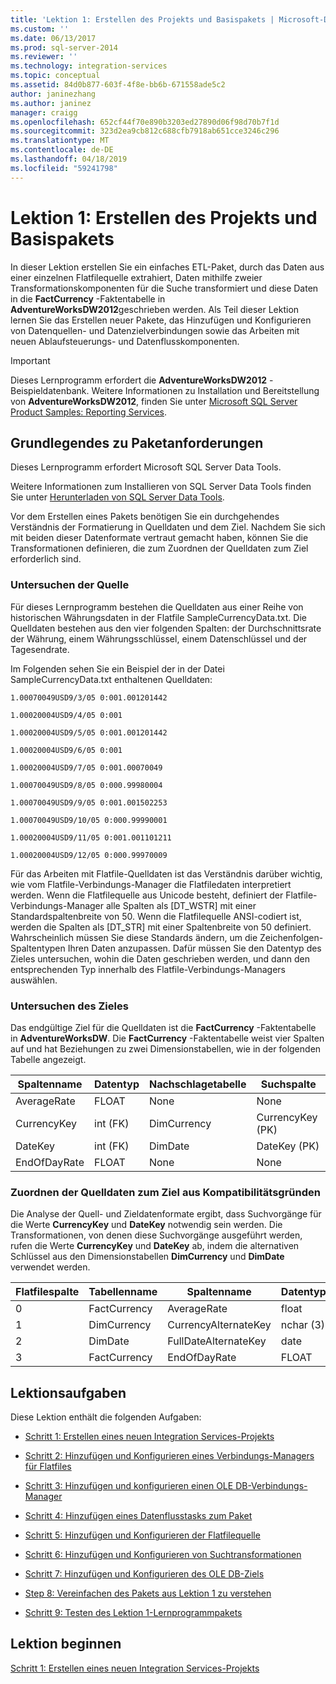 ```yaml
---
title: 'Lektion 1: Erstellen des Projekts und Basispakets | Microsoft-Dokumentation'
ms.custom: ''
ms.date: 06/13/2017
ms.prod: sql-server-2014
ms.reviewer: ''
ms.technology: integration-services
ms.topic: conceptual
ms.assetid: 84d0b877-603f-4f8e-bb6b-671558ade5c2
author: janinezhang
ms.author: janinez
manager: craigg
ms.openlocfilehash: 652cf44f70e890b3203ed27890d06f98d70b7f1d
ms.sourcegitcommit: 323d2ea9cb812c688cfb7918ab651cce3246c296
ms.translationtype: MT
ms.contentlocale: de-DE
ms.lasthandoff: 04/18/2019
ms.locfileid: "59241798"
---
```

# <a name="lesson-1-creating-the-project-and-basic-package"></a>Lektion 1: Erstellen des Projekts und Basispakets
  In dieser Lektion erstellen Sie ein einfaches ETL-Paket, durch das Daten aus einer einzelnen Flatfilequelle extrahiert, Daten mithilfe zweier Transformationskomponenten für die Suche transformiert und diese Daten in die **FactCurrency** -Faktentabelle in **AdventureWorksDW2012**geschrieben werden. Als Teil dieser Lektion lernen Sie das Erstellen neuer Pakete, das Hinzufügen und Konfigurieren von Datenquellen- und Datenzielverbindungen sowie das Arbeiten mit neuen Ablaufsteuerungs- und Datenflusskomponenten.  
  
> [!IMPORTANT]  
>  Dieses Lernprogramm erfordert die **AdventureWorksDW2012** -Beispieldatenbank. Weitere Informationen zu Installation und Bereitstellung von **AdventureWorksDW2012**, finden Sie unter [Microsoft SQL Server Product Samples: Reporting Services](https://archive.codeplex.com/?p=msftrsprodsamples).  
  
## <a name="understanding-the-package-requirements"></a>Grundlegendes zu Paketanforderungen  
 Dieses Lernprogramm erfordert Microsoft SQL Server Data Tools.  
  
 Weitere Informationen zum Installieren von SQL Server Data Tools finden Sie unter [Herunterladen von SQL Server Data Tools](https://docs.microsoft.com/sql/ssdt/download-sql-server-data-tools-ssdt?view=sql-server-2017).  
  
 Vor dem Erstellen eines Pakets benötigen Sie ein durchgehendes Verständnis der Formatierung in Quelldaten und dem Ziel. Nachdem Sie sich mit beiden dieser Datenformate vertraut gemacht haben, können Sie die Transformationen definieren, die zum Zuordnen der Quelldaten zum Ziel erforderlich sind.  
  
### <a name="looking-at-the-source"></a>Untersuchen der Quelle  
 Für dieses Lernprogramm bestehen die Quelldaten aus einer Reihe von historischen Währungsdaten in der Flatfile SampleCurrencyData.txt. Die Quelldaten bestehen aus den vier folgenden Spalten: der Durchschnittsrate der Währung, einem Währungsschlüssel, einem Datenschlüssel und der Tagesendrate.  
  
 Im Folgenden sehen Sie ein Beispiel der in der Datei SampleCurrencyData.txt enthaltenen Quelldaten:  
  
 `1.00070049USD9/3/05 0:001.001201442`  
  
 `1.00020004USD9/4/05 0:001`  
  
 `1.00020004USD9/5/05 0:001.001201442`  
  
 `1.00020004USD9/6/05 0:001`  
  
 `1.00020004USD9/7/05 0:001.00070049`  
  
 `1.00070049USD9/8/05 0:000.99980004`  
  
 `1.00070049USD9/9/05 0:001.001502253`  
  
 `1.00070049USD9/10/05 0:000.99990001`  
  
 `1.00020004USD9/11/05 0:001.001101211`  
  
 `1.00020004USD9/12/05 0:000.99970009`  
  
 Für das Arbeiten mit Flatfile-Quelldaten ist das Verständnis darüber wichtig, wie vom Flatfile-Verbindungs-Manager die Flatfiledaten interpretiert werden. Wenn die Flatfilequelle aus Unicode besteht, definiert der Flatfile-Verbindungs-Manager alle Spalten als [DT_WSTR] mit einer Standardspaltenbreite von 50. Wenn die Flatfilequelle ANSI-codiert ist, werden die Spalten als [DT_STR] mit einer Spaltenbreite von 50 definiert. Wahrscheinlich müssen Sie diese Standards ändern, um die Zeichenfolgen-Spaltentypen Ihren Daten anzupassen. Dafür müssen Sie den Datentyp des Zieles untersuchen, wohin die Daten geschrieben werden, und dann den entsprechenden Typ innerhalb des Flatfile-Verbindungs-Managers auswählen.  
  
### <a name="looking-at-the-destination"></a>Untersuchen des Zieles  
 Das endgültige Ziel für die Quelldaten ist die **FactCurrency** -Faktentabelle in **AdventureWorksDW**. Die **FactCurrency** -Faktentabelle weist vier Spalten auf und hat Beziehungen zu zwei Dimensionstabellen, wie in der folgenden Tabelle angezeigt.  
  
|Spaltenname|Datentyp|Nachschlagetabelle|Suchspalte|  
|-----------------|---------------|------------------|-------------------|  
|AverageRate|FLOAT|None|None|  
|CurrencyKey|int (FK)|DimCurrency|CurrencyKey (PK)|  
|DateKey|int (FK)|DimDate|DateKey (PK)|  
|EndOfDayRate|FLOAT|None|None|  
  
### <a name="mapping-source-data-to-be-compatible-with-the-destination"></a>Zuordnen der Quelldaten zum Ziel aus Kompatibilitätsgründen  
 Die Analyse der Quell- und Zieldatenformate ergibt, dass Suchvorgänge für die Werte **CurrencyKey** und **DateKey** notwendig sein werden. Die Transformationen, von denen diese Suchvorgänge ausgeführt werden, rufen die Werte **CurrencyKey** und **DateKey** ab, indem die alternativen Schlüssel aus den Dimensionstabellen **DimCurrency** und **DimDate** verwendet werden.  
  
|Flatfilespalte|Tabellenname|Spaltenname|Datentyp|  
|----------------------|----------------|-----------------|---------------|  
|0|FactCurrency|AverageRate|float|  
|1|DimCurrency|CurrencyAlternateKey|nchar (3)|  
|2|DimDate|FullDateAlternateKey|date|  
|3|FactCurrency|EndOfDayRate|FLOAT|  
  
## <a name="lesson-tasks"></a>Lektionsaufgaben  
 Diese Lektion enthält die folgenden Aufgaben:  
  
-   [Schritt 1: Erstellen eines neuen Integration Services-Projekts](lesson-1-1-creating-a-new-integration-services-project.md)  
  
-   [Schritt 2: Hinzufügen und Konfigurieren eines Verbindungs-Managers für Flatfiles](lesson-1-2-adding-and-configuring-a-flat-file-connection-manager.md)  
  
-   [Schritt 3: Hinzufügen und konfigurieren einen OLE DB-Verbindungs-Manager](lesson-1-3-adding-and-configuring-an-ole-db-connection-manager.md)  
  
-   [Schritt 4: Hinzufügen eines Datenflusstasks zum Paket](lesson-1-4-adding-a-data-flow-task-to-the-package.md)  
  
-   [Schritt 5: Hinzufügen und Konfigurieren der Flatfilequelle](lesson-1-5-adding-and-configuring-the-flat-file-source.md)  
  
-   [Schritt 6: Hinzufügen und Konfigurieren von Suchtransformationen](lesson-1-6-adding-and-configuring-the-lookup-transformations.md)  
  
-   [Schritt 7: Hinzufügen und Konfigurieren des OLE DB-Ziels](lesson-1-7-adding-and-configuring-the-ole-db-destination.md)  
  
-   [Step 8: Vereinfachen des Pakets aus Lektion 1 zu verstehen](lesson-1-8-making-the-lesson-1-package-easier-to-understand.md)  
  
-   [Schritt 9: Testen des Lektion 1-Lernprogrammpakets](lesson-1-9-testing-the-lesson-1-tutorial-package.md)  
  
## <a name="start-the-lesson"></a>Lektion beginnen  
 [Schritt 1: Erstellen eines neuen Integration Services-Projekts](lesson-1-1-creating-a-new-integration-services-project.md)  
  
  
